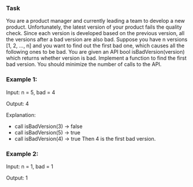 ### Task
You are a product manager and currently leading a team to develop a new product. 
Unfortunately, the latest version of your product fails the quality check. 
Since each version is developed based on the previous version, 
all the versions after a bad version are also bad.
Suppose you have n versions [1, 2, ..., n] and you want to find out the first bad one,
which causes all the following ones to be bad.
You are given an API bool isBadVersion(version) which returns whether version is bad. 
Implement a function to find the first bad version. 
You should minimize the number of calls to the API. 

### Example 1:
Input: n = 5, bad = 4

Output: 4

Explanation:
* call isBadVersion(3) -> false
* call isBadVersion(5) -> true
* call isBadVersion(4) -> true
Then 4 is the first bad version.

### Example 2:
Input: n = 1, bad = 1

Output: 1
